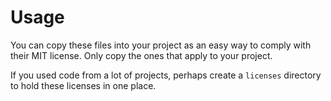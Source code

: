 # Usage

You can copy these files into your project as an easy way to comply with their MIT license. Only copy the ones that apply to your project.

If you used code from a lot of projects, perhaps create a `licenses` directory to hold these licenses in one place.
